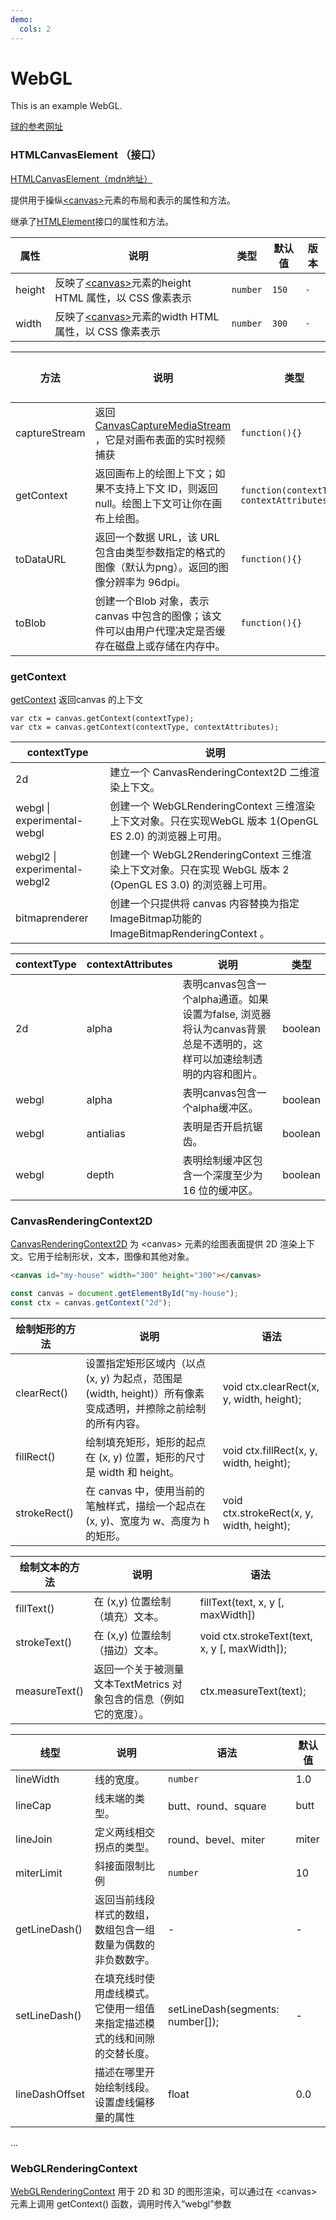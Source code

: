 ```yaml
---
demo:
  cols: 2
---
```


# WebGL

This is an example WebGL.

<code src="./src/Line.tsx"></code>
<code src="./src/Square.tsx"></code>
<code src="./src/Bezier.tsx"></code>
<code src="./src/Cube.tsx"></code>

[球的参考网址](https://blog.csdn.net/baidu_38766085/article/details/79881978)
<code src="./src/Ball.tsx"></code>



### HTMLCanvasElement  （接口）
[HTMLCanvasElement（mdn地址）](https://developer.mozilla.org/zh-CN/docs/Web/API/HTMLCanvasElement)

提供用于操纵[\<canvas\>](https://developer.mozilla.org/zh-CN/docs/Web/HTML/Element/canvas)元素的布局和表示的属性和方法。

继承了[HTMLElement](https://developer.mozilla.org/zh-CN/docs/Web/API/HTMLElement)接口的属性和方法。

| 属性       | 说明                 | 类型        | 默认值 | 版本 |
| ---------- | -------------------- | ----------- | ------ | ---- |
| height | 反映了[\<canvas\>](https://developer.mozilla.org/zh-CN/docs/Web/HTML/Element/canvas)元素的height HTML 属性，以 CSS 像素表示 | `number` | `150`  | `-`  |
| width | 反映了[\<canvas\>](https://developer.mozilla.org/zh-CN/docs/Web/HTML/Element/canvas)元素的width HTML 属性，以 CSS 像素表示 | `number` | `300`  | `-`  |

| 方法       | 说明                 | 类型        | 默认值 | 版本 |
| ---------- | -------------------- | ----------- | ------ | ---- |
| captureStream | 返回[CanvasCaptureMediaStream](https://developer.mozilla.org/zh-CN/docs/Web/API/CanvasCaptureMediaStreamTrack) ，它是对画布表面的实时视频捕获 | `function(){}` | `-`  | `-`  |
| getContext |返回画布上的绘图上下文；如果不支持上下文 ID，则返回 null。绘图上下文可让你在画布上绘图。 | `function(contextType, contextAttributes){}` | `-`  | `-`  |
| toDataURL |返回一个数据 URL，该 URL 包含由类型参数指定的格式的图像（默认为png）。返回的图像分辨率为 96dpi。 | `function(){}` | `-`  | `-`  |
| toBlob |创建一个Blob 对象，表示 canvas 中包含的图像；该文件可以由用户代理决定是否缓存在磁盘上或存储在内存中。 | `function(){}` | `-`  | `-`  |


### getContext
[getContext](https://developer.mozilla.org/zh-CN/docs/Web/API/HTMLCanvasElement/getContext) 返回canvas 的上下文

```
var ctx = canvas.getContext(contextType);
var ctx = canvas.getContext(contextType, contextAttributes);
```

| contextType       | 说明                 |
| ---------- | -------------------- |
| 2d | 建立一个 CanvasRenderingContext2D 二维渲染上下文。 | 
| webgl \| experimental-webgl | 创建一个 WebGLRenderingContext 三维渲染上下文对象。只在实现WebGL 版本 1(OpenGL ES 2.0) 的浏览器上可用。 | 
| webgl2 \| experimental-webgl2 | 创建一个 WebGL2RenderingContext 三维渲染上下文对象。只在实现 WebGL 版本 2 (OpenGL ES 3.0) 的浏览器上可用。 | 
| bitmaprenderer | 创建一个只提供将 canvas 内容替换为指定ImageBitmap功能的ImageBitmapRenderingContext 。 | 

| contextType   | contextAttributes   |        说明     | 类型        |
| ---------- | -------------------- | -------------------- | -------------------- |
| 2d | alpha | 表明canvas包含一个alpha通道。如果设置为false, 浏览器将认为canvas背景总是不透明的，这样可以加速绘制透明的内容和图片。 |  boolean |
| webgl |  alpha | 表明canvas包含一个alpha缓冲区。 |  boolean |
| webgl | antialias | 表明是否开启抗锯齿。 | boolean |
| webgl | depth | 表明绘制缓冲区包含一个深度至少为 16 位的缓冲区。 | boolean |


### CanvasRenderingContext2D
[CanvasRenderingContext2D](https://developer.mozilla.org/zh-CN/docs/Web/API/CanvasRenderingContext2D)
为 \<canvas\> 元素的绘图表面提供 2D 渲染上下文。它用于绘制形状，文本，图像和其他对象。

```html
<canvas id="my-house" width="300" height="300"></canvas>
```
```javascript
const canvas = document.getElementById("my-house");
const ctx = canvas.getContext("2d");
```

| 绘制矩形的方法  | 说明                 | 语法        |
| ---------- | -------------------- | -------------------- |
| clearRect() | 设置指定矩形区域内（以点 (x, y) 为起点，范围是 (width, height)）所有像素变成透明，并擦除之前绘制的所有内容。| void ctx.clearRect(x, y, width, height); |
| fillRect() | 绘制填充矩形，矩形的起点在 (x, y) 位置，矩形的尺寸是 width 和 height。 |  void ctx.fillRect(x, y, width, height); |
| strokeRect() | 在 canvas 中，使用当前的笔触样式，描绘一个起点在 (x, y)、宽度为 w、高度为 h 的矩形。 |  void ctx.strokeRect(x, y, width, height); |

| 绘制文本的方法  | 说明                 | 语法        |
| ---------- | -------------------- | -------------------- |
| fillText() | 在 (x,y) 位置绘制（填充）文本。| fillText(text, x, y [, maxWidth]) |
| strokeText() | 在 (x,y) 位置绘制（描边）文本。 |  void ctx.strokeText(text, x, y [, maxWidth]); |
| measureText()| 返回一个关于被测量文本TextMetrics 对象包含的信息（例如它的宽度）。 |  ctx.measureText(text); |


| 线型  | 说明                 | 语法        | 默认值 |
| ---------- | -------------------- | -------------------- |-------- |
| lineWidth | 线的宽度。| `number` | 1.0 |
| lineCap | 线末端的类型。 |  butt、round、square | butt |
|lineJoin | 定义两线相交拐点的类型。 |  round、bevel、miter | miter|
|miterLimit | 斜接面限制比例 |  `number` | 10|
|getLineDash() | 返回当前线段样式的数组，数组包含一组数量为偶数的非负数数字。 |  - | -|
|setLineDash() | 在填充线时使用虚线模式。它使用一组值来指定描述模式的线和间隙的交替长度。 |  setLineDash(segments: number[]); | - |
|lineDashOffset | 描述在哪里开始绘制线段。设置虚线偏移量的属性 |  float | 0.0 |

...

### WebGLRenderingContext

[WebGLRenderingContext](https://developer.mozilla.org/zh-CN/docs/Web/API/WebGLRenderingContext)
用于 2D 和 3D 的图形渲染，可以通过在 \<canvas\> 元素上调用 getContext() 函数，调用时传入“webgl”参数

